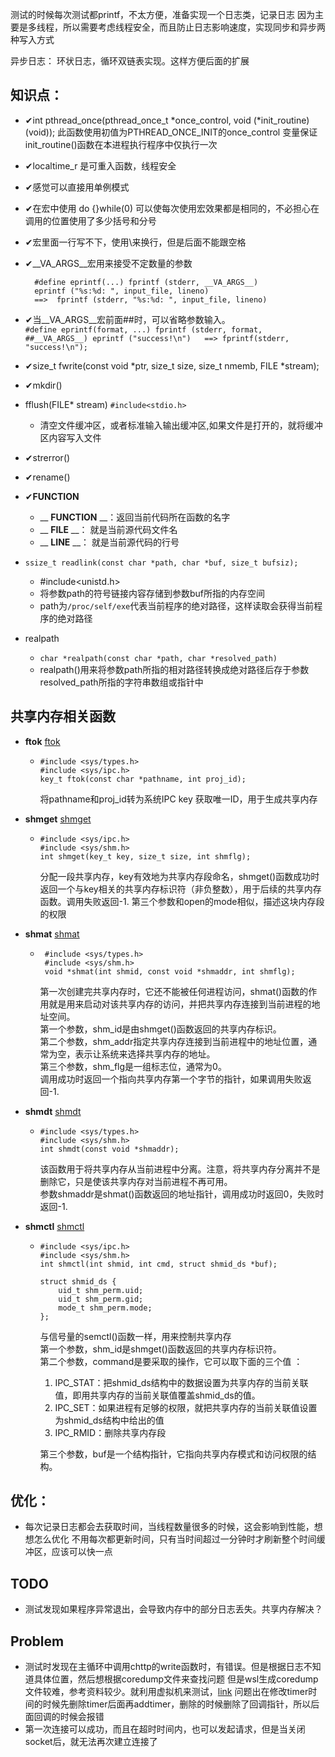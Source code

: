 测试的时候每次测试都printf，不太方便，准备实现一个日志类，记录日志
因为主要是多线程，所以需要考虑线程安全，而且防止日志影响速度，实现同步和异步两种写入方式

异步日志：
    环状日志，循环双链表实现。这样方便后面的扩展


**知识点：**  
-----------------------------------------
- ✔int pthread_once(pthread_once_t *once_control, void (*init_routine) (void));
    此函数使用初值为PTHREAD_ONCE_INIT的once_control 变量保证init_routine()函数在本进程执行程序中仅执行一次

- ✔localtime_r 是可重入函数，线程安全

- ✔感觉可以直接用单例模式

- ✔在宏中使用 do {}while(0) 可以使每次使用宏效果都是相同的，不必担心在调用的位置使用了多少括号和分号

- ✔宏里面一行写不下，使用\来换行，但是后面不能跟空格

- ✔__VA_ARGS__宏用来接受不定数量的参数

        #define eprintf(...) fprintf (stderr, __VA_ARGS__)
        eprintf ("%s:%d: ", input_file, lineno)
        ==>  fprintf (stderr, "%s:%d: ", input_file, lineno)

- ✔当__VA_ARGS__宏前面##时，可以省略参数输入。  
      ```#define eprintf(format, ...) fprintf (stderr, format, ##__VA_ARGS__)
        eprintf ("success!\n")  
        ==> fprintf(stderr, "success!\n");```
- ✔size_t fwrite(const void *ptr, size_t size, size_t nmemb, FILE *stream);

- ✔mkdir()
- fflush(FILE* stream)  ```#include<stdio.h>```
  - 清空文件缓冲区，或者标准输入输出缓冲区,如果文件是打开的，就将缓冲区内容写入文件

- ✔strerror()
- ✔rename()
- ✔__FUNCTION__  
    - __ __FUNCTION__ __：返回当前代码所在函数的名字
    - __ __FILE__ __： 就是当前源代码文件名
    - __ __LINE__ __： 就是当前源代码的行号
- ```ssize_t readlink(const char *path, char *buf, size_t bufsiz);```
  - #include<unistd.h>
  - 将参数path的符号链接内容存储到参数buf所指的内存空间
  - path为```/proc/self/exe```代表当前程序的绝对路径，这样读取会获得当前程序的绝对路径

- realpath 
  -   ```char *realpath(const char *path, char *resolved_path)```
  -    realpath()用来将参数path所指的相对路径转换成绝对路径后存于参数resolved_path所指的字符串数组或指针中

共享内存相关函数
  --------------------------------
- **ftok**   [ftok](https://blog.csdn.net/u013485792/article/details/50764224)
  - ```
    #include <sys/types.h>
    #include <sys/ipc.h>
    key_t ftok(const char *pathname, int proj_id);
    ```
    将pathname和proj_id转为系统IPC key
    获取唯一ID，用于生成共享内存

- **shmget**   [shmget](https://www.cnblogs.com/52php/p/5861372.html)
  - ```
    #include <sys/ipc.h>
    #include <sys/shm.h>
    int shmget(key_t key, size_t size, int shmflg);
    ```
    分配一段共享内存，key有效地为共享内存段命名，shmget()函数成功时返回一个与key相关的共享内存标识符（非负整数），用于后续的共享内存函数。调用失败返回-1.
    第三个参数和open的mode相似，描述这块内存段的权限

- **shmat**   [shmat](https://www.cnblogs.com/52php/p/5861372.html)
  - ```
     #include <sys/types.h>
     #include <sys/shm.h>
     void *shmat(int shmid, const void *shmaddr, int shmflg);
    ```
    第一次创建完共享内存时，它还不能被任何进程访问，shmat()函数的作用就是用来启动对该共享内存的访问，并把共享内存连接到当前进程的地址空间。  
    第一个参数，shm_id是由shmget()函数返回的共享内存标识。  
    第二个参数，shm_addr指定共享内存连接到当前进程中的地址位置，通常为空，表示让系统来选择共享内存的地址。  
    第三个参数，shm_flg是一组标志位，通常为0。  
    调用成功时返回一个指向共享内存第一个字节的指针，如果调用失败返回-1.  

- **shmdt**   [shmdt](https://www.cnblogs.com/52php/p/5861372.html)
  - ```
    #include <sys/types.h>
    #include <sys/shm.h>
    int shmdt(const void *shmaddr);
    ```
    该函数用于将共享内存从当前进程中分离。注意，将共享内存分离并不是删除它，只是使该共享内存对当前进程不再可用。    
    参数shmaddr是shmat()函数返回的地址指针，调用成功时返回0，失败时返回-1. 

- **shmctl**   [shmctl](https://www.cnblogs.com/52php/p/5861372.html)
  - ```
    #include <sys/ipc.h>
    #include <sys/shm.h>
    int shmctl(int shmid, int cmd, struct shmid_ds *buf);

    struct shmid_ds {
        uid_t shm_perm.uid;
        uid_t shm_perm.gid;
        mode_t shm_perm.mode;
    };
    ```
    与信号量的semctl()函数一样，用来控制共享内存  
    第一个参数，shm_id是shmget()函数返回的共享内存标识符。  
    第二个参数，command是要采取的操作，它可以取下面的三个值 ：  
    1. IPC_STAT：把shmid_ds结构中的数据设置为共享内存的当前关联值，即用共享内存的当前关联值覆盖shmid_ds的值。  
    1. IPC_SET：如果进程有足够的权限，就把共享内存的当前关联值设置为shmid_ds结构中给出的值  
    1. IPC_RMID：删除共享内存段

    第三个参数，buf是一个结构指针，它指向共享内存模式和访问权限的结构。

**优化：**  
----------------------------------
- 每次记录日志都会去获取时间，当线程数量很多的时候，这会影响到性能，想想怎么优化
    不用每次都更新时间，只有当时间超过一分钟时才刷新整个时间缓冲区，应该可以快一点

**TODO**  
------------------------------
- 测试发现如果程序异常退出，会导致内存中的部分日志丢失。共享内存解决？

**Problem**
------------------------------
- 测试时发现在主循环中调用chttp的write函数时，有错误。但是根据日志不知道具体位置，然后想根据coredump文件来查找问题
  但是wsl生成coredump文件较难，参考资料较少。就利用虚拟机来测试，[link](https://blog.csdn.net/qq_15328161/article/details/109085705)
  问题出在修改timer时间的时候先删除timer后面再addtimer，删除的时候删除了回调指针，所以后面回调的时候会报错
- 第一次连接可以成功，而且在超时时间内，也可以发起请求，但是当关闭socket后，就无法再次建立连接了